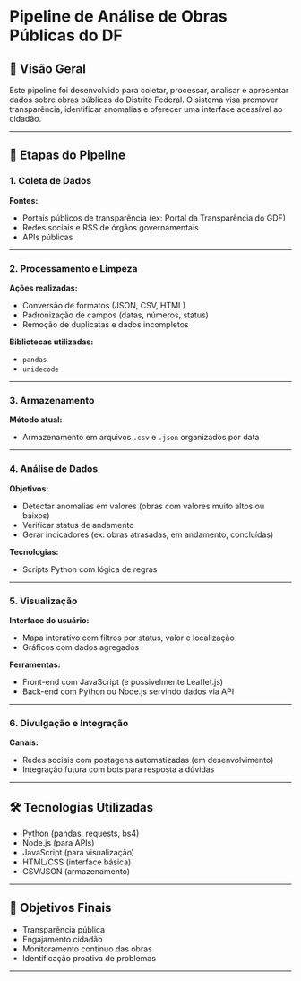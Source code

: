 # Pipeline de Análise de Obras Públicas do DF

## 📌 Visão Geral

Este pipeline foi desenvolvido para coletar, processar, analisar e apresentar dados sobre obras públicas do Distrito Federal. O sistema visa promover transparência, identificar anomalias e oferecer uma interface acessível ao cidadão.

---

## 🧭 Etapas do Pipeline

### 1. Coleta de Dados

**Fontes:**
- Portais públicos de transparência (ex: Portal da Transparência do GDF)
- Redes sociais e RSS de órgãos governamentais
- APIs públicas

---

### 2. Processamento e Limpeza

**Ações realizadas:**
- Conversão de formatos (JSON, CSV, HTML)
- Padronização de campos (datas, números, status)
- Remoção de duplicatas e dados incompletos

**Bibliotecas utilizadas:**
- `pandas`
- `unidecode`


---

### 3. Armazenamento

**Método atual:**
- Armazenamento em arquivos `.csv` e `.json` organizados por data



---

### 4. Análise de Dados

**Objetivos:**
- Detectar anomalias em valores (obras com valores muito altos ou baixos)
- Verificar status de andamento
- Gerar indicadores (ex: obras atrasadas, em andamento, concluídas)

**Tecnologias:**
- Scripts Python com lógica de regras


---

### 5. Visualização

**Interface do usuário:**
- Mapa interativo com filtros por status, valor e localização
- Gráficos com dados agregados

**Ferramentas:**
- Front-end com JavaScript (e possivelmente Leaflet.js)
- Back-end com Python ou Node.js servindo dados via API

---

### 6. Divulgação e Integração

**Canais:**
- Redes sociais com postagens automatizadas (em desenvolvimento)
- Integração futura com bots para resposta a dúvidas

---

## 🛠 Tecnologias Utilizadas

- Python (pandas, requests, bs4)
- Node.js (para APIs)
- JavaScript (para visualização)
- HTML/CSS (interface básica)
- CSV/JSON (armazenamento)

---

## 🎯 Objetivos Finais

- Transparência pública
- Engajamento cidadão
- Monitoramento contínuo das obras
- Identificação proativa de problemas

---

